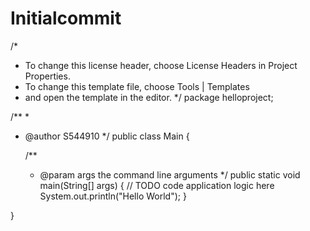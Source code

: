# Initialcommit
/*
 * To change this license header, choose License Headers in Project Properties.
 * To change this template file, choose Tools | Templates
 * and open the template in the editor.
 */
package helloproject;

/**
 *
 * @author S544910
 */
public class Main {

    /**
     * @param args the command line arguments
     */
    public static void main(String[] args) {
        // TODO code application logic here
        System.out.println("Hello World");
    }
    
}
